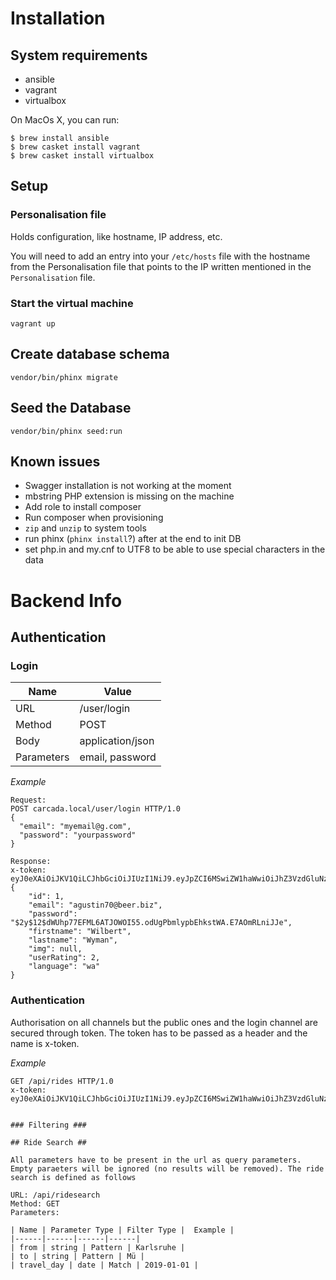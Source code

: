 # Installation

## System requirements
* ansible
* vagrant
* virtualbox

On MacOs X, you can run:
```
$ brew install ansible
$ brew casket install vagrant
$ brew casket install virtualbox
```


## Setup

### Personalisation file
Holds configuration, like hostname, IP address, etc.

You will need to add an entry into your `/etc/hosts` file with the hostname from the Personalisation file that points to the IP written mentioned in the `Personalisation` file.

### Start the virtual machine
```
vagrant up
```
## Create database schema
```
vendor/bin/phinx migrate
```

## Seed the Database
```
vendor/bin/phinx seed:run
```

## Known issues
- Swagger installation is not working at the moment
- mbstring PHP extension is missing on the machine
- Add role to install composer
- Run composer when provisioning
- `zip` and `unzip` to system tools
- run phinx (`phinx install`?) after at the end to init DB
- set php.in and my.cnf to UTF8 to be able to use special characters in the data

# Backend Info #
## Authentication ##

### Login ###

| Name | Value |
| ------ | ------ |
| URL | /user/login |
| Method | POST |
| Body | application/json |
| Parameters | email, password |

*Example*
```
Request: 
POST carcada.local/user/login HTTP/1.0
{
  "email": "myemail@g.com",
  "password": "yourpassword"
}

Response: 
x-token: eyJ0eXAiOiJKV1QiLCJhbGciOiJIUzI1NiJ9.eyJpZCI6MSwiZW1haWwiOiJhZ3VzdGluNzBAYmVlci5iaXoiLCJwYXNzd29yZCI6IiQyeSQxMiRkV1VocDc3RUZNTDZBVEpPV09JNTUub2RVZ1BibWx5cGJFaGtzdFdBLkU3QU9tUkxuaUpKZSIsImZpcnN0bmFtZSI6IldpbGJlcnQiLCJsYXN0bmFtZSI6Ild5bWFuIiwiaW1nIjpudWxsLCJ1c2VyUmF0aW5nIjoyLCJsYW5ndWFnZSI6IndhIn0.160GhOJbmmoszqVrmg1rVrpdVFTuaDR8Xu6_wzn_GHc
{
    "id": 1,
    "email": "agustin70@beer.biz",
    "password": "$2y$12$dWUhp77EFML6ATJOWOI55.odUgPbmlypbEhkstWA.E7AOmRLniJJe",
    "firstname": "Wilbert",
    "lastname": "Wyman",
    "img": null,
    "userRating": 2,
    "language": "wa"
}
```


### Authentication ###
Authorisation on all channels but the public ones and the login channel are secured through token. The token has to be passed as a header and the name is x-token. 

*Example*

```
GET /api/rides HTTP/1.0
x-token: eyJ0eXAiOiJKV1QiLCJhbGciOiJIUzI1NiJ9.eyJpZCI6MSwiZW1haWwiOiJhZ3VzdGluNzBAYmVlci5iaXoiLCJwYXNzd29yZCI6IiQyeSQxMiRkV1VocDc3RUZNTDZBVEpPV09JNTUub2RVZ1BibWx5cGJFaGtzdFdBLkU3QU9tUkxuaUpKZSIsImZpcnN0bmFtZSI6IldpbGJlcnQiLCJsYXN0bmFtZSI6Ild5bWFuIiwiaW1nIjpudWxsLCJ1c2VyUmF0aW5nIjoyLCJsYW5ndWFnZSI6IndhIn0.160GhOJbmmoszqVrmg1rVrpdVFTuaDR8Xu6_wzn_GHc


### Filtering ###

## Ride Search ##

All parameters have to be present in the url as query parameters. Empty paraeters will be ignored (no results will be removed). The ride search is defined as follows

URL: /api/ridesearch
Method: GET
Parameters:

| Name | Parameter Type | Filter Type |  Example |
|------|------|------|------|
| from | string | Pattern | Karlsruhe |
| to | string | Pattern | Mü |
| travel_day | date | Match | 2019-01-01 |




